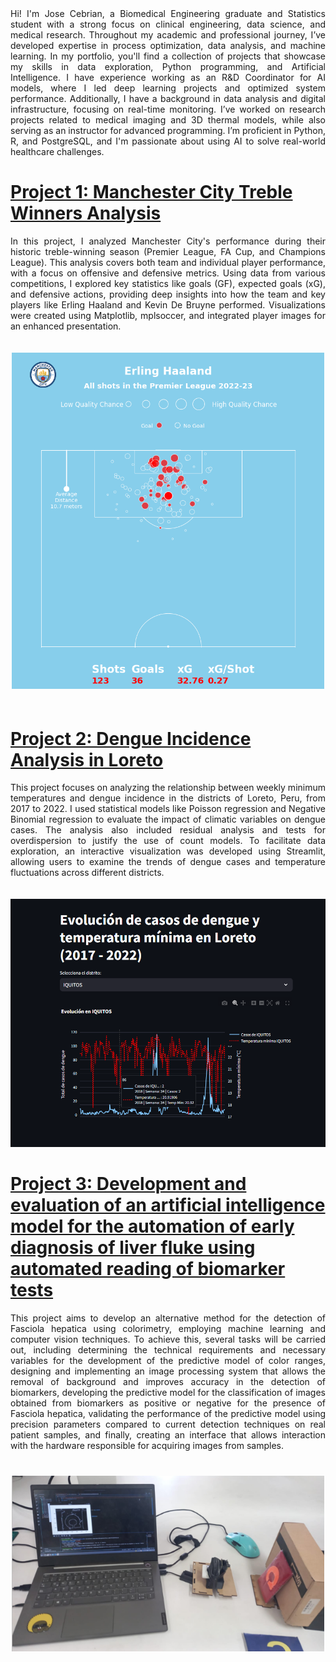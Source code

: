 <div style="text-align: justify;"> 
Hi! I'm Jose Cebrian, a Biomedical Engineering graduate and Statistics student with a strong focus on clinical engineering, data science, and medical research. Throughout my academic and professional journey, I’ve developed expertise in process optimization, data analysis, and machine learning. In my portfolio, you'll find a collection of projects that showcase my skills in data exploration, Python programming, and Artificial Intelligence. I have experience working as an R&D Coordinator for AI models, where I led deep learning projects and optimized system performance. Additionally, I have a background in data analysis and digital infrastructure, focusing on real-time monitoring. I’ve worked on research projects related to medical imaging and 3D thermal models, while also serving as an instructor for advanced programming. I’m proficient in Python, R, and PostgreSQL, and I'm passionate about using AI to solve real-world healthcare challenges.
</div>

# [Project 1: Manchester City Treble Winners Analysis](https://github.com/JoseCebrian12/ManCity2022-2023) 
<div style="text-align: justify;">
In this project, I analyzed Manchester City's performance during their historic treble-winning season (Premier League, FA Cup, and Champions League). This analysis covers both team and individual player performance, with a focus on offensive and defensive metrics. Using data from various competitions, I explored key statistics like goals (GF), expected goals (xG), and defensive actions, providing deep insights into how the team and key players like Erling Haaland and Kevin De Bruyne performed. Visualizations were created using Matplotlib, mplsoccer, and integrated player images for an enhanced presentation.
</div>

<p align="center">
  <img src="images/erling_haaland_2022.png" alt="Man City performance analysis" width="500px" style="margin: 20px 0;">
</p>

# [Project 2: Dengue Incidence Analysis in Loreto](https://github.com/JoseCebrian12/Data-Challenge-Innovalab) 
<div style="text-align: justify;">
This project focuses on analyzing the relationship between weekly minimum temperatures and dengue incidence in the districts of Loreto, Peru, from 2017 to 2022. I used statistical models like Poisson regression and Negative Binomial regression to evaluate the impact of climatic variables on dengue cases. The analysis also included residual analysis and tests for overdispersion to justify the use of count models. To facilitate data exploration, an interactive visualization was developed using Streamlit, allowing users to examine the trends of dengue cases and temperature fluctuations across different districts.  
</div>

<p align="center">
  <img src="images/streamlit_dengue.png" alt="Dengue incidence analysis in Loreto" width="600px" style="margin-top: 20px;">
</p>

# [Project 3: Development and evaluation of an artificial intelligence model for the automation of early diagnosis of liver fluke using automated reading of biomarker tests](https://github.com/JoseCebrian12/Tesis-fasciola)
<div style="text-align: justify; margin-bottom: 20px;">
This project aims to develop an alternative method for the detection of Fasciola hepatica using colorimetry, employing machine learning and computer vision techniques. To achieve this, several tasks will be carried out, including determining the technical requirements and necessary variables for the development of the predictive model of color ranges, designing and implementing an image processing system that allows the removal of background and improves accuracy in the detection of biomarkers, developing the predictive model for the classification of images obtained from biomarkers as positive or negative for the presence of Fasciola hepatica, validating the performance of the predictive model using precision parameters compared to current detection techniques on real patient samples, and finally, creating an interface that allows interaction with the hardware responsible for acquiring images from samples.
</div>

<p align="center">
  <img src="images/foto3.png" alt="AI model for Fasciola detection" width="500px" style="margin-top: 20px;">
</p>
